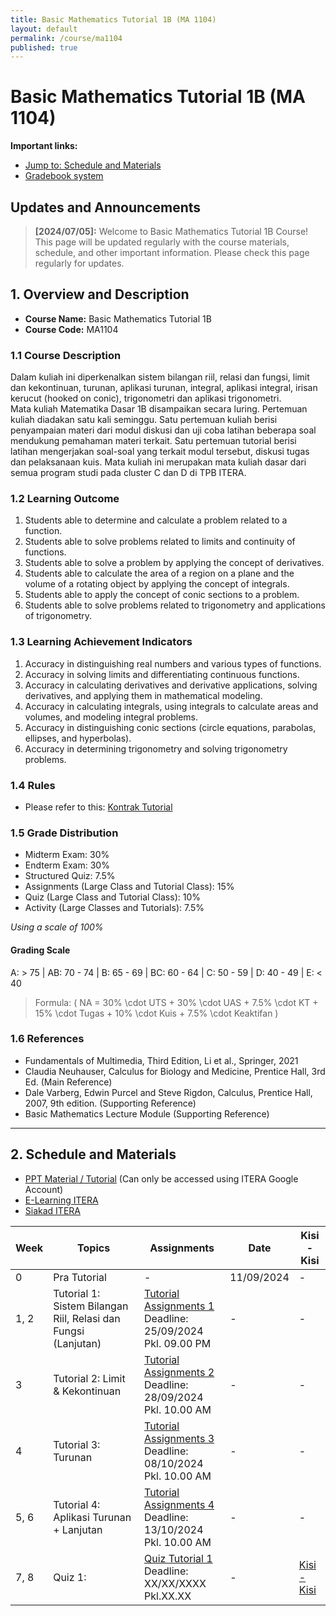 ```yaml
---
title: Basic Mathematics Tutorial 1B (MA 1104)
layout: default
permalink: /course/ma1104
published: true
---
```


# Basic Mathematics Tutorial 1B (MA 1104)

**Important links:**

- [Jump to: Schedule and Materials](#2-schedule-and-materials)
- [Gradebook system](#)

## Updates and Announcements
>
> **[2024/07/05]:** Welcome to Basic Mathematics Tutorial 1B Course! This page will be updated regularly with the course materials, schedule, and other important information. Please check this page regularly for updates.

## 1. Overview and Description

- **Course Name:** Basic Mathematics Tutorial 1B
- **Course Code:** MA1104

### 1.1 Course Description

Dalam kuliah ini diperkenalkan sistem bilangan riil, relasi dan fungsi, limit dan kekontinuan, turunan, aplikasi turunan, integral, aplikasi integral, irisan kerucut (hooked on conic), trigonometri dan aplikasi trigonometri.  
Mata kuliah Matematika Dasar 1B disampaikan secara luring. Pertemuan kuliah diadakan satu kali seminggu. Satu pertemuan kuliah berisi penyampaian materi dari modul diskusi dan uji coba latihan beberapa soal mendukung pemahaman materi terkait. Satu pertemuan tutorial berisi latihan mengerjakan soal-soal yang terkait modul tersebut, diskusi tugas dan pelaksanaan kuis. Mata kuliah ini merupakan mata kuliah dasar dari semua program studi pada cluster C dan D di TPB ITERA.

### 1.2 Learning Outcome

1. Students able to determine and calculate a problem related to a function.
2. Students able to solve problems related to limits and continuity of functions.
3. Students able to solve a problem by applying the concept of derivatives.
4. Students able to calculate the area of a region on a plane and the volume of a rotating object by applying the concept of integrals.
5. Students able to apply the concept of conic sections to a problem.
6. Students able to solve problems related to trigonometry and applications of trigonometry.

### 1.3 Learning Achievement Indicators

1. Accuracy in distinguishing real numbers and various types of functions.
2. Accuracy in solving limits and differentiating continuous functions.
3. Accuracy in calculating derivatives and derivative applications, solving derivatives, and applying them in mathematical modeling.
4. Accuracy in calculating integrals, using integrals to calculate areas and volumes, and modeling integral problems.
5. Accuracy in distinguishing conic sections (circle equations, parabolas, ellipses, and hyperbolas).
6. Accuracy in determining trigonometry and solving trigonometry problems.

### 1.4 Rules

- Please refer to this: [Kontrak Tutorial](#)

### 1.5 Grade Distribution

- Midterm Exam: 30%
- Endterm Exam: 30%
- Structured Quiz: 7.5%
- Assignments (Large Class and Tutorial Class): 15%
- Quiz (Large Class and Tutorial Class): 10%
- Activity (Large Classes and Tutorials): 7.5%

*Using a scale of 100%*

#### Grading Scale

A: > 75 | AB: 70 - 74 | B: 65 - 69 | BC: 60 - 64 | C: 50 - 59 | D: 40 - 49 | E: < 40

> Formula: \( NA = 30\% \cdot UTS + 30\% \cdot UAS + 7.5\% \cdot KT + 15\% \cdot Tugas + 10\% \cdot Kuis + 7.5\% \cdot Keaktifan \)

### 1.6 References

- Fundamentals of Multimedia, Third Edition, Li et al., Springer, 2021
- Claudia Neuhauser, Calculus for Biology and Medicine, Prentice Hall, 3rd Ed. (Main Reference)
- Dale Varberg, Edwin Purcel and Steve Rigdon, Calculus, Prentice Hall, 2007, 9th edition. (Supporting Reference)
- Basic Mathematics Lecture Module (Supporting Reference)

---

## 2. Schedule and Materials

- [PPT Material / Tutorial](https://drive.google.com/drive/folders/1kObnAf1cd80bZd88nSG3eAhKtPVwtuce?usp=sharing) (Can only be accessed using ITERA Google Account)
- [E-Learning ITERA](https://kuliah.itera.ac.id/)
- [Siakad ITERA](http://siakad.itera.ac.id/)

| Week   | Topics                                                    | Assignments                                                                                                                                      | Date          | Kisi - Kisi      |
|--------|------------------------------------------------------------|--------------------------------------------------------------------------------------------------------------------------------------------------|---------------|-----------------|
| 0      | Pra Tutorial                                                | -                                                                                                                                                | 11/09/2024    | -               |
| 1, 2   | Tutorial 1: Sistem Bilangan Riil, Relasi dan Fungsi (Lanjutan) | [Tutorial Assignments 1](https://forms.gle/M5g1AhxDXR1JQfuq6) <br> Deadline: 25/09/2024 Pkl. 09.00 PM                                              | -             | -               |
| 3      | Tutorial 2: Limit & Kekontinuan                              | [Tutorial Assignments 2](https://forms.gle/jt14yNbimFdfokdZ8) <br> Deadline: 28/09/2024 Pkl. 10.00 AM                                              | -             | -               |
| 4      | Tutorial 3: Turunan                                          | [Tutorial Assignments 3](https://forms.gle/TN9mjTcqKCqat4Cg8) <br> Deadline: 08/10/2024 Pkl. 10.00 AM                                              | -             | -               |
| 5, 6   | Tutorial 4: Aplikasi Turunan + Lanjutan                      | [Tutorial Assignments 4](https://classroom.google.com/u/5/w/NzA3OTQ4NTEyODg1/t/all) <br> Deadline: 13/10/2024 Pkl. 10.00 AM                       | -             | -               |
| 7, 8   | Quiz 1:                                                     | [Quiz Tutorial 1](#) <br> Deadline: XX/XX/XXXX Pkl.XX.XX                                                                                           | -             | [Kisi - Kisi](#) |
